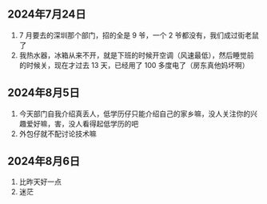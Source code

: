 ## 2024年7月24日

1.  7 月要去的深圳那个部门，招的全是 9 爷，一个 2 爷都没有，我们成过街老鼠了
2.   我热水器，冰箱从来不开，就是下班的时候开空调（风速最低），然后睡觉前的时候关，现在才过去 13 天，已经用了 100 多度电了（房东真他妈坏啊）

## 2024年8月5日

1. 今天部门自我介绍真丢人，低学历仔只能介绍自己的家乡嘛，没人关注你的兴趣爱好嘛，害，没人看得起低学历的吧
2. 外包仔就不配讨论技术嘛

## 2024年8月6日 

1. 比昨天好一点
2. 迷茫
